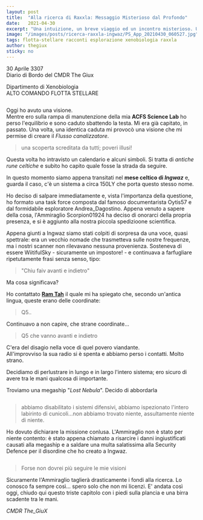 ```yaml
---
layout: post
title:  "Alla ricerca di Raxxla: Messaggio Misterioso dal Profondo"
date:   2021-04-30
excerpt: "Una intuizione, un breve viaggio ed un incontro misterioso. Un nuovo racconto avventuroso, da parte del nostro Xenobiologo Giux!"
image: "/images/posts/ricerca-raxxla-ingwaz/PS_App_20210430_060527.jpg"
tags: flotta-stellare racconti esplorazione xenobiologia raxxla
author: thegiux
sticky: no
---
```

<div class="box alt">
<p>30 Aprile 3307<br>
Diario di Bordo del CMDR The Giux</p>

<p>Dipartimento di Xenobiologia<br>
ALTO COMANDO FLOTTA STELLARE</p>
</div>

<span class="image fit"><img src="/images/Elite-Division-png.png" alt=""></span>

Oggi ho avuto una visione.<br>
Mentre ero sulla rampa di manutenzione della mia **ACFS Science Lab** ho perso l'equilibrio e sono caduto sbattendo la testa. Mi era già capitato, in passato. Una volta, una identica caduta mi provocò una visione che mi permise di creare il *Flusso canalizzatore*.<br>

> una scoperta screditata da tutti; poveri illusi!

Questa volta ho intravisto un calendario e alcuni simboli. Si tratta di *antiche rune celtiche* e subito ho capito quale fosse la strada da seguire.

In questo momento siamo appena transitati nel **mese celtico di *Ingwaz*** e, guarda il caso, c'è un sistema a circa 150LY che porta questo stesso nome.

Ho deciso di salpare immediatamente e, vista l'importanza della questione, ho formato una task force composta dal famoso documentarista Oytis57 e dal formidabile esploratore Andrea_Dagostino. Appena venuto a sapere della cosa, l'Ammiraglio Scorpion01924 ha deciso di onorarci della propria presenza, e si è aggiunto alla nostra piccola spedizioone scientifica.

Appena giunti a Ingwaz siamo stati colpiti di sorpresa da una voce, quasi spettrale: era un vecchio nomade che trasmetteva sulle nostre frequenze, ma i nostri scanner non rilevavano nessuna provenienza. Sosteneva di essere WiitifulSky - sicuramente un impostore! - e continuava a farfugliare ripetutamente frasi senza senso, tipo: 

> "Chiu faiv avanti e indietro"

Ma cosa significava?

Ho contattato [**Ram Tah**](/blog/speedguide-ingegneri-appendice/#ram-tah) il quale mi ha spiegato che, secondo un'antica lingua, queste erano delle coordinate: 

> Q5.. 
 
Continuavo a non capire, che strane coordinate... 

> Q5 che vanno avanti e indietro

C'era del disagio nella voce di quel povero viandante.<br>
All'improvviso la sua radio si è spenta e abbiamo perso i contatti. Molto strano.

Decidiamo di perlustrare in lungo e in largo l'intero sistema; ero sicuro di avere tra le mani qualcosa di importante.

Troviamo una megaship "*Lost Nebula*". Decido di abbordarla

<div class="box alt">
    <span class="image fit"><a href="/images/posts/ricerca-raxxla-ingwaz/PS_App_20210430_060517.jpg"><img src="{{ "/images/posts/ricerca-raxxla-ingwaz/PS_App_20210430_060517.jpg" | prepend:site.baseurl }}" alt=""  title="Immagine 1"/></a></span>
</div>

> abbiamo disabilitato i sistemi difensivi, abbiamo ispezionato l'intero labirinto di cunicoli...non abbiamo trovato niente, assultamente niente di niente.

Ho dovuto dichiarare la missione conlusa. L'Ammiraglio non è stato per niente contento: è stato appena chiamato a risarcire i danni ingiustificati causati alla megaship e a saldare una multa salatissima alla Security Defence per il disordine che ho creato a Ingwaz.

<div class="box alt">
    <span class="image fit"><a href="/images/posts/ricerca-raxxla-ingwaz/PS_App_20210430_060510.jpg"><img src="{{ "/images/posts/ricerca-raxxla-ingwaz/PS_App_20210430_060510.jpg" | prepend:site.baseurl }}" alt=""  title="Immagine 1"/></a></span>
</div>

> Forse non dovrei più seguire le mie visioni

Sicuramente l'Ammiraglio taglierà drasticamente i fondi alla ricerca. Lo conosco fa sempre così... spero solo che non mi licenzi. E' andata così oggi, chiudo qui questo triste capitolo con i piedi sulla plancia e una birra scadente tra le mani.

*CMDR The_GiuX*

<span class="image fit"><img src="/images/Elite-Division-png.png" alt=""></span>